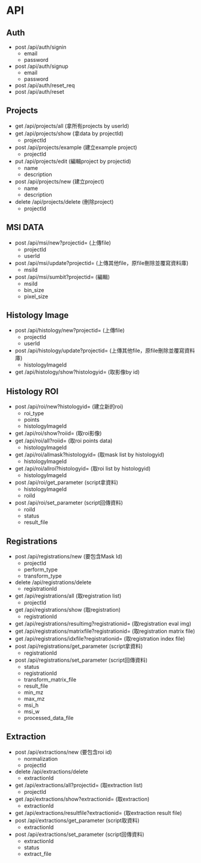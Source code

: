 # API

## Auth

- post /api/auth/signin
  - email
  - password
- post /api/auth/signup
  - email
  - password
- post /api/auth/reset_req
- post /api/auth/reset

## Projects

- get /api/projects/all (拿所有projects by userId)
- get /api/projects/show (拿data by projectId)
  - projectId
- post /api/projects/example (建立example project)
  - projectId
- put /api/projects/edit (編輯project by projectid)
  - name
  - description
- post /api/projects/new (建立project)
  - name
  - description
- delete /api/projects/delete (刪除project)
  - projectId

## MSI DATA

- post /api/msi/new?projectid= (上傳file)
  - projectId
  - userId
- post /api/msi/update?projectid= (上傳其他file，原file刪除並覆寫資料庫)
  - msiId
- post /api/msi/sumbit?projectid= (編輯)
  - msiId
  - bin_size
  - pixel_size

## Histology Image

- post /api/histology/new?projectid= (上傳file)
  - projectId
  - userId
- post /api/histology/update?projectid= (上傳其他file，原file刪除並覆寫資料庫)
  - histologyImageId
- get /api/histology/show?histologyid= (取影像by id)

## Histology ROI

- post /api/roi/new?histologyid= (建立新的roi)
  - roi_type
  - points
  - histologyImageId
- get /api/roi/show?roiid= (取roi影像)
- get /api/roi/all?roiid= (取roi points data)
  - histologyImageId
- get /api/roi/allmask?histologyid= (取mask list by histologyid)
  - histologyImageId
- get /api/roi/allroi?histologyid= (取roi list by histologyid)
  - histologyImageId
- post /api/roi/get_parameter (script拿資料)
  - histologyImageId
  - roiId
- post /api/roi/set_parameter (script回傳資料)
  - roiId
  - status
  - result_file

## Registrations

- post /api/registrations/new (要包含Mask Id)
  - projectId
  - perform_type
  - transform_type
- delete /api/registrations/delete
  - registrationId
- get /api/registrations/all (取registration list)
  - projectId
- get /api/registrations/show (取registration)
  - registrationId
- get /api/registrations/resultimg?registrationid= (取registration eval img)
- get /api/registrations/matrixfile?registrationid= (取registration matrix file)
- get /api/registrations/idxfile?registrationid= (取registration index file)
- post /api/registrations/get_parameter (script拿資料)
  - registrationId
- post /api/registrations/set_parameter (script回傳資料)
  - status
  - registrationId
  - transform_matrix_file
  - result_file
  - min_mz
  - max_mz
  - msi_h
  - msi_w
  - processed_data_file

## Extraction

- post /api/extractions/new (要包含roi id)
  - normalization
  - projectId
- delete /api/extractions/delete
  - extractionId
- get /api/extractions/all?projectid= (取extraction list)
  - projectId
- get /api/extractions/show?extractionid= (取extraction)
  - extractionId
- get /api/extractions/resultfile?extractionid= (取extraction result file)
- post /api/extractions/get_parameter (script取資料)
  - extractionId
- post /api/extractions/set_parameter (script回傳資料)
  - extractionId
  - status
  - extract_file

